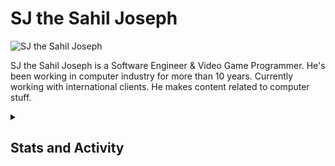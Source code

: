 
# SJ the Sahil Joseph

![SJ the Sahil Joseph](https://scontent.flhe2-4.fna.fbcdn.net/v/t39.30808-6/492419833_122232355214032551_1726773233170858221_n.png?stp=dst-png_s960x960&_nc_cat=102&ccb=1-7&_nc_sid=cc71e4&_nc_eui2=AeEeaxBWyV6Vy8IxNwuFSqU8J9dOuKaHEJ0n1064pocQnQj2sgAHgrulknFtl9zVs7h-fFgXd_MDpO8bzP5JLW5Q&_nc_ohc=EIgugMEixQIQ7kNvwGxwMZ2&_nc_oc=AdlzATpsMuB-AdAYG3ClAVcxlsgSHt6DzWrnBEdj3Vm8cZrGNSyY4nmrheh0NYhrK-o&_nc_zt=23&_nc_ht=scontent.flhe2-4.fna&_nc_gid=pnBFmOkfzCV2QzYofJZmFw&oh=00_AfHTysgGn6VAKvdRn3ybCe9zC-In7gYmUeGioaKaKfjjxA&oe=68106BBF)

<p>
    SJ the Sahil Joseph is a Software Engineer & Video Game Programmer.
    He's been working in computer industry for more than 10 years.
    Currently working with international clients.
    He makes content related to computer stuff.
</p>

<details> 
  <summary><h2>Stats and Activity</h2></summary>

  <h3>Streak Stats</h3>

  <p>
    <a href="https://github.com/sjthesahiljoseph">
      <img title="SJ the Sahil Joseph" alt="sjTheSahilJoseph's streak" src="https://github-readme-streak-stats-eight.vercel.app/?user=sjthesahiljoseph&theme=dark&hide_border=false&short_numbers=true"/>
    </a>
  </p>

  <h3>GitHub Profile Stats</h3>

  <a href="https://github.com/sjthesahiljoseph"><img alt="sjthesahiljoseph's Github Stats" src="https://denvercoder1-github-readme-stats.vercel.app/api/?username=sjthesahiljoseph&show_icons=true&include_all_commits=true&count_private=true&theme=dark&hide_border=false&bg_color=1F222E&title_color=F85D7F&icon_color=F8D866" height="192px"/></a>
  <a href="https://github.com/sjthesahiljoseph"><img alt="sjthesahiljoseph's Top Languages" src="https://denvercoder1-github-readme-stats.vercel.app/api/top-langs/?username=sjthesahiljoseph&langs_count=10&layout=compact&theme=dark&hide_border=false&bg_color=1F222E&title_color=F85D7F&icon_color=F8D866&hide=Jupyter%20Notebook,Roff" height="192px"/></a>
  <br/>

  <b>Note:</b> Top languages is only a metric of the languages my public code consists of and doesn't reflect experience or skill level.
  
  <a href="https://github.com/sjthesahiljoseph/"><img alt="sjthesahiljoseph's Activity Graph" src="https://github-readme-activity-graph.vercel.app/graph/?username=sjthesahiljoseph&bg_color=1F222E&color=F8D866&line=F85D7F&point=FFFFFF&hide_border=false" /></a>

</details>

